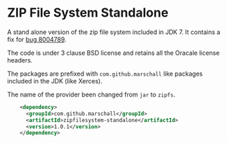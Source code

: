 ZIP File System Standalone
==========================

A stand alone version of the zip file system included in JDK 7. It contains a fix for [bug 8004789](http://bugs.sun.com/view_bug.do?bug_id=8004789).

The code is under 3 clause BSD license and retains all the Oracale license headers.

The packages are prefixed with `com.github.marschall` like packages included in the JDK (like Xerces).

The name of the provider been changed from `jar` to `zipfs`.

```xml
    <dependency>
      <groupId>com.github.marschall</groupId>
      <artifactId>zipfilesystem-standalone</artifactId>
      <version>1.0.1</version>
    </dependency>
```

